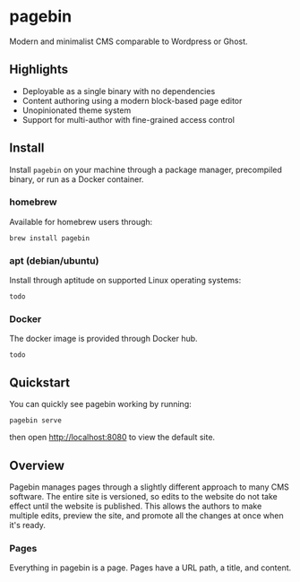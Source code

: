 # pagebin

Modern and minimalist CMS comparable to Wordpress or Ghost.

## Highlights

- Deployable as a single binary with no dependencies
- Content authoring using a modern block-based page editor
- Unopinionated theme system
- Support for multi-author with fine-grained access control

## Install

Install `pagebin` on your machine through a package manager, precompiled binary, or run as a Docker container.

### homebrew

Available for homebrew users through:

```
brew install pagebin
```

### apt (debian/ubuntu)

Install through aptitude on supported Linux operating systems:

```
todo
```

### Docker

The docker image is provided through Docker hub.

```
todo
```

## Quickstart

You can quickly see pagebin working by running:

```
pagebin serve
```

then open [http://localhost:8080](localhost:8080) to view the default site.

## Overview

Pagebin manages pages through a slightly different approach to many CMS software. The entire site is versioned, so edits to the website do not take effect until the website is published. This allows the authors to make multiple edits, preview the site, and promote all the changes at once when it's ready.

### Pages

Everything in pagebin is a page. Pages have a URL path, a title, and content.

